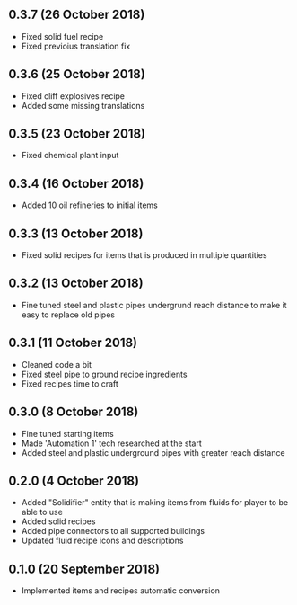 ## 0.3.7 (26 October 2018)

* Fixed solid fuel recipe
* Fixed previoius translation fix

## 0.3.6 (25 October 2018)

* Fixed cliff explosives recipe
* Added some missing translations

## 0.3.5 (23 October 2018)

* Fixed chemical plant input

## 0.3.4 (16 October 2018)

* Added 10 oil refineries to initial items

## 0.3.3 (13 October 2018)

* Fixed solid recipes for items that is produced in multiple quantities

## 0.3.2 (13 October 2018)

* Fine tuned steel and plastic pipes undergrund reach distance to make it easy to replace old pipes

## 0.3.1 (11 October 2018)

* Cleaned code a bit
* Fixed steel pipe to ground recipe ingredients
* Fixed recipes time to craft

## 0.3.0 (8 October 2018)

* Fine tuned starting items
* Made 'Automation 1' tech researched at the start
* Added steel and plastic underground pipes with greater reach distance


## 0.2.0 (4 October 2018)

* Added "Solidifier" entity that is making items from fluids for player to be able to use
* Added solid recipes
* Added pipe connectors to all supported buildings
* Updated fluid recipe icons and descriptions

## 0.1.0 (20 September 2018)

* Implemented items and recipes automatic conversion